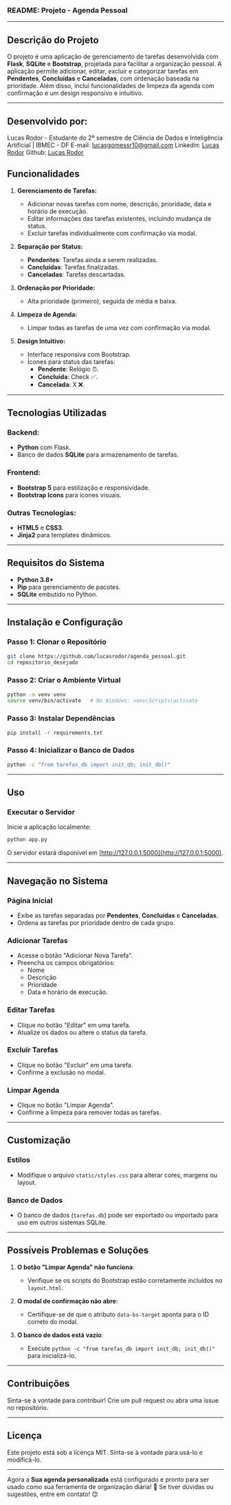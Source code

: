 ### **README: Projeto - Agenda Pessoal**

---

## **Descrição do Projeto**

O projeto é uma aplicação de gerenciamento de tarefas desenvolvida com **Flask**, **SQLite** e **Bootstrap**, projetada para facilitar a organização pessoal. A aplicação permite adicionar, editar, excluir e categorizar tarefas em **Pendentes**, **Concluídas** e **Canceladas**, com ordenação baseada na prioridade. Além disso, inclui funcionalidades de limpeza da agenda com confirmação e um design responsivo e intuitivo.

---
## **Desenvolvido por:**

Lucas Rodor - Estudante do 2º semestre de Ciência de Dados e Inteligência Artificial | IBMEC - DF
E-mail: lucasgomessr10@gmail.com
Linkedin: [Lucas Rodor](linkedin.com/in/lucasrodor)
Github: [Lucas Rodor](github.com/lucasrodor)

## **Funcionalidades**

1. **Gerenciamento de Tarefas:**
   - Adicionar novas tarefas com nome, descrição, prioridade, data e horário de execução.
   - Editar informações das tarefas existentes, incluindo mudança de status.
   - Excluir tarefas individualmente com confirmação via modal.

2. **Separação por Status:**
   - **Pendentes**: Tarefas ainda a serem realizadas.
   - **Concluídas**: Tarefas finalizadas.
   - **Canceladas**: Tarefas descartadas.

3. **Ordenação por Prioridade:**
   - Alta prioridade (primeiro), seguida de média e baixa.

4. **Limpeza de Agenda:**
   - Limpar todas as tarefas de uma vez com confirmação via modal.

5. **Design Intuitivo:**
   - Interface responsiva com Bootstrap.
   - Ícones para status das tarefas:
     - **Pendente**: Relógio ⏰.
     - **Concluída**: Check ✅.
     - **Cancelada**: X ❌.

---

## **Tecnologias Utilizadas**

### **Backend:**
- **Python** com Flask.
- Banco de dados **SQLite** para armazenamento de tarefas.

### **Frontend:**
- **Bootstrap 5** para estilização e responsividade.
- **Bootstrap Icons** para ícones visuais.

### **Outras Tecnologias:**
- **HTML5** e **CSS3**.
- **Jinja2** para templates dinâmicos.

---

## **Requisitos do Sistema**

- **Python 3.8+**
- **Pip** para gerenciamento de pacotes.
- **SQLite** embutido no Python.

---

## **Instalação e Configuração**

### **Passo 1: Clonar o Repositório**

```bash
git clone https://github.com/lucasrodor/agenda_pessoal.git
cd repositorio_desejado
```

### **Passo 2: Criar o Ambiente Virtual**

```bash
python -m venv venv
source venv/bin/activate   # No Windows: venv\Scripts\activate
```

### **Passo 3: Instalar Dependências**

```bash
pip install -r requirements.txt
```

### **Passo 4: Inicializar o Banco de Dados**

```bash
python -c "from tarefas_db import init_db; init_db()"
```

---

## **Uso**

### **Executar o Servidor**

Inicie a aplicação localmente:

```bash
python app.py
```

O servidor estará disponível em [http://127.0.0.1:5000](http://127.0.0.1:5000).

---

## **Navegação no Sistema**

### **Página Inicial**
- Exibe as tarefas separadas por **Pendentes**, **Concluídas** e **Canceladas**.
- Ordena as tarefas por prioridade dentro de cada grupo.

### **Adicionar Tarefas**
- Acesse o botão "Adicionar Nova Tarefa".
- Preencha os campos obrigatórios:
  - Nome
  - Descrição
  - Prioridade
  - Data e horário de execução.

### **Editar Tarefas**
- Clique no botão "Editar" em uma tarefa.
- Atualize os dados ou altere o status da tarefa.

### **Excluir Tarefas**
- Clique no botão "Excluir" em uma tarefa.
- Confirme a exclusão no modal.

### **Limpar Agenda**
- Clique no botão "Limpar Agenda".
- Confirme a limpeza para remover todas as tarefas.

---

## **Customização**

### **Estilos**
- Modifique o arquivo `static/styles.css` para alterar cores, margens ou layout.

### **Banco de Dados**
- O banco de dados (`tarefas.db`) pode ser exportado ou importado para uso em outros sistemas SQLite.

---

## **Possíveis Problemas e Soluções**

1. **O botão "Limpar Agenda" não funciona**:
   - Verifique se os scripts do Bootstrap estão corretamente incluídos no `layout.html`.

2. **O modal de confirmação não abre**:
   - Certifique-se de que o atributo `data-bs-target` aponta para o ID correto do modal.

3. **O banco de dados está vazio**:
   - Execute `python -c "from tarefas_db import init_db; init_db()"` para inicializá-lo.

---

## **Contribuições**

Sinta-se à vontade para contribuir! Crie um pull request ou abra uma issue no repositório.

---

## **Licença**

Este projeto está sob a licença MIT. Sinta-se à vontade para usá-lo e modificá-lo.

---

Agora a **Sua agenda personalizada** está configurado e pronto para ser usado como sua ferramenta de organização diária! 🚀 Se tiver dúvidas ou sugestões, entre em contato! 😊